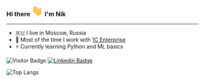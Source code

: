 ### Hi there <img src="https://raw.githubusercontent.com/vavilovnv/vavilovnv/master/wave.gif" width="30px"> I'm Nik 
___

- :ru: I live in Moscow, Russia 
- 🔨 Most of the time I work with [1C Enterprise](https://1c-dn.com/) 
- ⚡ Currently learning Python and ML basics

![Visitor Badge](https://visitor-badge.laobi.icu/badge?page_id=vavilovnv.vavilovnv)
[![Linkedin Badge](https://img.shields.io/badge/-vavilovnv-blue?style=flat-square&logo=Linkedin&logoColor=white&link=https://www.linkedin.com/in/vavilovnv/)](https://www.linkedin.com/in/vavilovnv/)

![Top Langs](https://github-readme-stats.vercel.app/api/top-langs/?username=vavilovnv&hide=TeX&layout=compact)

